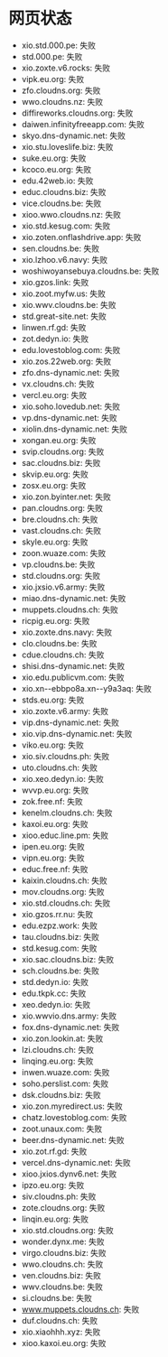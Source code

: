 # 网页状态
- xio.std.000.pe: 失败
- std.000.pe: 失败
- xio.zoxte.v6.rocks: 失败
- vipk.eu.org: 失败
- zfo.cloudns.org: 失败
- wwo.cloudns.nz: 失败
- diffireworks.cloudns.org: 失败
- daiwen.infinityfreeapp.com: 失败
- skyo.dns-dynamic.net: 失败
- xio.stu.loveslife.biz: 失败
- suke.eu.org: 失败
- kcoco.eu.org: 失败
- edu.42web.io: 失败
- educ.cloudns.biz: 失败
- vice.cloudns.be: 失败
- xioo.wwo.cloudns.nz: 失败
- xio.std.kesug.com: 失败
- xio.zoten.onflashdrive.app: 失败
- sen.cloudns.be: 失败
- xio.lzhoo.v6.navy: 失败
- woshiwoyansebuya.cloudns.be: 失败
- xio.gzos.link: 失败
- xio.zoot.myfw.us: 失败
- xio.wwv.cloudns.be: 失败
- std.great-site.net: 失败
- linwen.rf.gd: 失败
- zot.dedyn.io: 失败
- edu.lovestoblog.com: 失败
- xio.zos.22web.org: 失败
- zfo.dns-dynamic.net: 失败
- vx.cloudns.ch: 失败
- vercl.eu.org: 失败
- xio.soho.lovedub.net: 失败
- vp.dns-dynamic.net: 失败
- xiolin.dns-dynamic.net: 失败
- xongan.eu.org: 失败
- svip.cloudns.org: 失败
- sac.cloudns.biz: 失败
- skvip.eu.org: 失败
- zosx.eu.org: 失败
- xio.zon.byinter.net: 失败
- pan.cloudns.org: 失败
- bre.cloudns.ch: 失败
- vast.cloudns.ch: 失败
- skyle.eu.org: 失败
- zoon.wuaze.com: 失败
- vp.cloudns.be: 失败
- std.cloudns.org: 失败
- xio.jxsio.v6.army: 失败
- miao.dns-dynamic.net: 失败
- muppets.cloudns.ch: 失败
- ricpig.eu.org: 失败
- xio.zoxte.dns.navy: 失败
- clo.cloudns.be: 失败
- cdue.cloudns.ch: 失败
- shisi.dns-dynamic.net: 失败
- xio.edu.publicvm.com: 失败
- xio.xn--ebbpo8a.xn--y9a3aq: 失败
- stds.eu.org: 失败
- xio.zoxte.v6.army: 失败
- vip.dns-dynamic.net: 失败
- xio.vip.dns-dynamic.net: 失败
- viko.eu.org: 失败
- xio.siv.cloudns.ph: 失败
- uto.cloudns.ch: 失败
- xio.xeo.dedyn.io: 失败
- wvvp.eu.org: 失败
- zok.free.nf: 失败
- kenelm.cloudns.ch: 失败
- kaxoi.eu.org: 失败
- xioo.educ.line.pm: 失败
- ipen.eu.org: 失败
- vipn.eu.org: 失败
- educ.free.nf: 失败
- kaixin.cloudns.ch: 失败
- mov.cloudns.org: 失败
- xio.std.cloudns.ch: 失败
- xio.gzos.rr.nu: 失败
- edu.ezpz.work: 失败
- tau.cloudns.biz: 失败
- std.kesug.com: 失败
- xio.sac.cloudns.biz: 失败
- sch.cloudns.be: 失败
- std.dedyn.io: 失败
- edu.tkpk.cc: 失败
- xeo.dedyn.io: 失败
- xio.wwvio.dns.army: 失败
- fox.dns-dynamic.net: 失败
- xio.zon.lookin.at: 失败
- lzi.cloudns.ch: 失败
- linqing.eu.org: 失败
- inwen.wuaze.com: 失败
- soho.perslist.com: 失败
- dsk.cloudns.biz: 失败
- xio.zon.myredirect.us: 失败
- chatz.lovestoblog.com: 失败
- zoot.unaux.com: 失败
- beer.dns-dynamic.net: 失败
- xio.zot.rf.gd: 失败
- vercel.dns-dynamic.net: 失败
- xioo.jxios.dynv6.net: 失败
- ipzo.eu.org: 失败
- siv.cloudns.ph: 失败
- zote.cloudns.org: 失败
- linqin.eu.org: 失败
- xio.std.cloudns.org: 失败
- wonder.dynx.me: 失败
- virgo.cloudns.biz: 失败
- wwo.cloudns.ch: 失败
- ven.cloudns.biz: 失败
- wwv.cloudns.be: 失败
- si.cloudns.be: 失败
- www.muppets.cloudns.ch: 失败
- duf.cloudns.ch: 失败
- xio.xiaohhh.xyz: 失败
- xioo.kaxoi.eu.org: 失败
